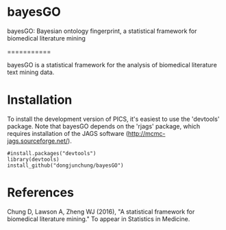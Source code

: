 # bayesGO
bayesGO: Bayesian ontology fingerprint, a statistical framework for biomedical literature mining 

===========

bayesGO is a statistical framework for the analysis of biomedical literature text mining data.

Installation
===========

To install the development version of PICS, it's easiest to use the 'devtools' package. Note that bayesGO depends on the 'rjags' package, which requires installation of the JAGS software (http://mcmc-jags.sourceforge.net/).

```
#install.packages("devtools")
library(devtools)
install_github("dongjunchung/bayesGO")
```

References
==========

Chung D, Lawson A, Zheng WJ (2016), "A statistical framework for biomedical literature mining." To appear in Statistics in Medicine.
